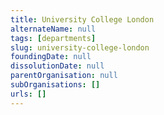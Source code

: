 ```yaml
---
title: University College London
alternateName: null
tags: [departments]
slug: university-college-london
foundingDate: null
dissolutionDate: null
parentOrganisation: null
subOrganisations: []
urls: []
---
```


